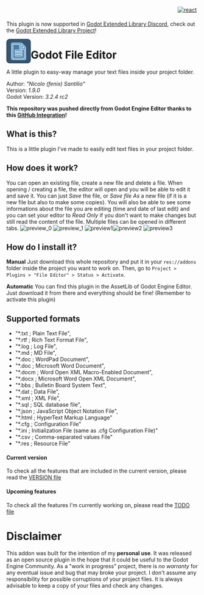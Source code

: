 <p align="right">
<a href="https://discord.gg/KnJGY9S">
  <img src="https://github.com/fenix-hub/ColoredBadges/blob/master/svg/social/discord.svg" alt="react" style="vertical-align:top; margin:6px 4px">
</a>
</p>

This plugin is now supported in [Godot Extended Library Discord](https://discord.gg/JNrcucg), check out the [Godot Extended Library Project](https://github.com/godot-extended-libraries)!

<img src="addons/file-editor/icon.png" width="64" height="64" align="left">

# Godot File Editor
A little plugin to easy-way manage your text files inside your project folder.

Author: *"Nicolo (fenix) Santilio"*  
Version: *1.9.0*  
Godot Version: *3.2.4 rc2*  

**This repository was pushed directly from Godot Engine Editor thanks to this [GitHub Integration](https://github.com/fenix-hub/godot-engine.github-integration)!**

## What is this?
This is a little plugin I've made to easily edit text files in your project folder.

## How does it work?
You can open an existing file, create a new file and delete a file.
When opening / creating a file, the editor will open and you will be able to edit it and save it.
You can just *Save* the file, or *Save file As* a new file (if it is a new file but also to make some copies).
You will also be able to see some informations about the file you are editing (time and date of last edit) and you can set your editor to *Read Only* if you don't want to make changes but still read the content of the file.
Multiple files can be opened in different tabs.
![preview_0](https://imgur.com/X3lA49e.png) ![preview_1](https://imgur.com/qYcRbWM.png)
![preview1](https://i.imgur.com/BbZzKzD.png)![preview2](https://i.imgur.com/asggk4f.png) ![preview3](https://i.imgur.com/omReRZr.png)

## How do I install it?
**Manual**
Just download this whole repository and put it in your `res://addons` folder inside the project you want to work on.
Then, go to `Project > Plugins > "File Editor" > Status > Activate`.

**Automatic**
You can find this plugin in the AssetLib of Godot Engine Editor. Just download it from there and everything should be fine!
(Remember to activate this plugin)

## Supported formats
+ "*.txt ; Plain Text File",
+ "*.rtf ; Rich Text Format File",
+ "*.log ; Log File",
+ "*.md ; MD File",
+ "*.doc ; WordPad Document",
+ "*.doc ; Microsoft Word Document",
+ "*.docm ; Word Open XML Macro-Enabled Document",
+ "*.docx ; Microsoft Word Open XML Document",
+ "*.bbs ; Bulletin Board System Text",
+ "*.dat ; Data File",
+ "*.xml ; XML File",
+ "*.sql ; SQL database file",
+ "*.json ; JavaScript Object Notation File",
+ "*.html ; HyperText Markup Language"
+ "*.cfg ; Configuration File"
+ "*.ini ; Initialization File (same as .cfg Configuration File)"
+ "*.csv ; Comma-separated values File"
+ "*.res ; Resource File"

#### Current version
To check all the features that are included in the current version, please read the [VERSION file](./VERSION.md)

#### Upcoming features
To check all the features I'm currently working on, please read the [TODO file](./TODO.md)

#  Disclaimer
This addon was built for the intention of my **personal use**. It was released as an open source plugin in the hope that it could be useful to the Godot Engine Community.
As a "work in progress" project, there is *no warranty* for any eventual issue and bug that may broke your project.
I don't assume any responsibility for possible corruptions of your project files. It is always advisable to keep a copy of your files and check any changes.
